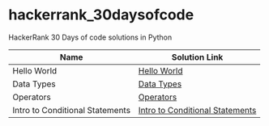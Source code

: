 # hackerrank_30daysofcode
HackerRank 30 Days of code solutions in Python
 
|      Name     | Solution Link |
| ------------- | ------------- |
| Hello World   | [Hello World](https://github.com/siddharthadas1991/hackerrank_30daysofcode/blob/main/helloworld.py) |
| Data Types    | [Data Types](https://github.com/siddharthadas1991/hackerrank_30daysofcode/blob/main/DataTypes.py)  |
| Operators     | [Operators](https://github.com/siddharthadas1991/hackerrank_30daysofcode/blob/main/Operators.py)  |
| Intro to Conditional Statements    | [Intro to Conditional Statements](https://github.com/siddharthadas1991/hackerrank_30daysofcode/blob/main/Intro%20to%20Conditional%20Statements.py)  |
